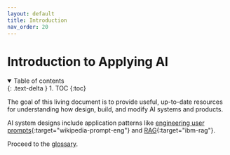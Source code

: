```yaml
---
layout: default
title: Introduction
nav_order: 20
---
```


# Introduction to Applying AI

<details open markdown="block">
  <summary>
    Table of contents
  </summary>
  {: .text-delta }
1. TOC
{:toc}
</details>

The goal of this living document is to provide useful, up-to-date resources for understanding how design, build, and modify AI systems and products.

AI system designs include application patterns like [engineering user prompts](https://en.wikipedia.org/wiki/Prompt_engineering){:target="wikipedia-prompt-eng"} and [RAG](https://research.ibm.com/blog/retrieval-augmented-generation-RAG){:target="ibm-rag"}.

Proceed to the [glossary]({{site.baseurl}}/glossary).
